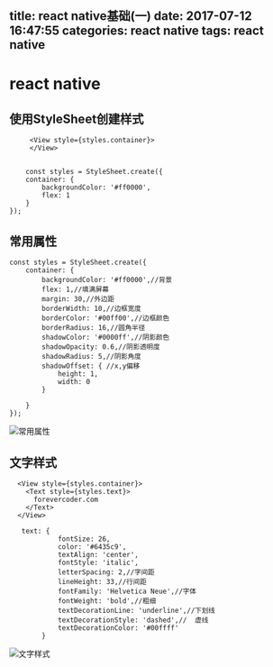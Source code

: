 title: react native基础(一)
date: 2017-07-12 16:47:55
categories: react native
tags:  react native
---


# react native

## 使用StyleSheet创建样式
```
	 <View style={styles.container}>
     </View>


    const styles = StyleSheet.create({
    container: {
        backgroundColor: '#ff0000',
        flex: 1
    }
});
```
## 常用属性

```
const styles = StyleSheet.create({
    container: {
        backgroundColor: '#ff0000',//背景
        flex: 1,//填满屏幕
        margin: 30,//外边距
        borderWidth: 10,//边框宽度
        borderColor: '#00ff00',//边框颜色
        borderRadius: 16,//圆角半径
        shadowColor: '#0000ff',//阴影颜色
        shadowOpacity: 0.6,//阴影透明度
        shadowRadius: 5,//阴影角度
        shadowOffset: { //x,y偏移
            height: 1,
            width: 0
        }

    }
});
```
![常用属性](http://7xppgb.com1.z0.glb.clouddn.com/style_common_properties.png?imageView2/2/w/500/h/800/q/100)

<!-- more -->
## 文字样式

```
  <View style={styles.container}>
    <Text style={styles.text}>
      forevercoder.com
    </Text>
  </View>

   text: {
            fontSize: 26,
            color: '#6435c9',
            textAlign: 'center',
            fontStyle: 'italic',
            letterSpacing: 2,//字间距
            lineHeight: 33,//行间距
            fontFamily: 'Helvetica Neue',//字体
            fontWeight: 'bold',//粗细
            textDecorationLine: 'underline',//下划线 
            textDecorationStyle: 'dashed',//  虚线
            textDecorationColor: '#00ffff'
        }
```
![文字样式](http://7xppgb.com1.z0.glb.clouddn.com/text_style.png?imageView2/2/w/500/h/800/q/100)
